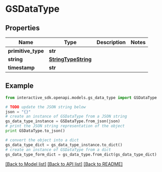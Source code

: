 # GSDataType


## Properties

Name | Type | Description | Notes
------------ | ------------- | ------------- | -------------
**primitive_type** | **str** |  | 
**string** | [**StringTypeString**](StringTypeString.md) |  | 
**timestamp** | **str** |  | 

## Example

```python
from interactive_sdk.openapi.models.gs_data_type import GSDataType

# TODO update the JSON string below
json = "{}"
# create an instance of GSDataType from a JSON string
gs_data_type_instance = GSDataType.from_json(json)
# print the JSON string representation of the object
print GSDataType.to_json()

# convert the object into a dict
gs_data_type_dict = gs_data_type_instance.to_dict()
# create an instance of GSDataType from a dict
gs_data_type_form_dict = gs_data_type.from_dict(gs_data_type_dict)
```
[[Back to Model list]](../README.md#documentation-for-models) [[Back to API list]](../README.md#documentation-for-api-endpoints) [[Back to README]](../README.md)


